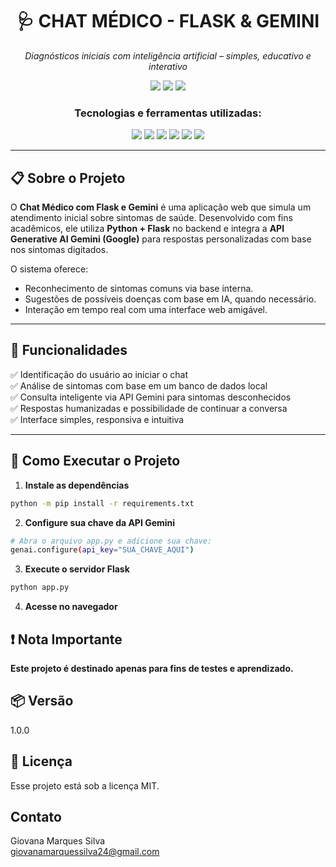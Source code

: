 <h1 align="center">🩺 CHAT MÉDICO - FLASK & GEMINI</h1>

<p align="center"><em>Diagnósticos iniciais com inteligência artificial – simples, educativo e interativo</em></p>

<p align="center">
  <img src="https://img.shields.io/badge/último%20commit-junho-blue?style=flat-square" />
  <img src="https://img.shields.io/badge/python-100%25-yellow?style=flat-square" />
  <img src="https://img.shields.io/badge/tecnologias-5-blue?style=flat-square" />
</p>

<h3 align="center">Tecnologias e ferramentas utilizadas:</h3>

<p align="center">
  <img src="https://img.shields.io/badge/Flask-000000?style=for-the-badge&logo=flask&logoColor=white" />
  <img src="https://img.shields.io/badge/Python-3776AB?style=for-the-badge&logo=python&logoColor=white" />
  <img src="https://img.shields.io/badge/HTML-E34F26?style=for-the-badge&logo=html5&logoColor=white" />
  <img src="https://img.shields.io/badge/CSS-1572B6?style=for-the-badge&logo=css3&logoColor=white" />
  <img src="https://img.shields.io/badge/JavaScript-F7DF1E?style=for-the-badge&logo=javascript&logoColor=black" />
  <img src="https://img.shields.io/badge/Gemini%20API-4285F4?style=for-the-badge&logo=google&logoColor=white" />
</p>

---

## 📋 Sobre o Projeto

O **Chat Médico com Flask e Gemini** é uma aplicação web que simula um atendimento inicial sobre sintomas de saúde. Desenvolvido com fins acadêmicos, ele utiliza **Python + Flask** no backend e integra a **API Generative AI Gemini (Google)** para respostas personalizadas com base nos sintomas digitados.

O sistema oferece:
- Reconhecimento de sintomas comuns via base interna.
- Sugestões de possíveis doenças com base em IA, quando necessário.
- Interação em tempo real com uma interface web amigável.

---

## 🧠 Funcionalidades

✅ Identificação do usuário ao iniciar o chat  
✅ Análise de sintomas com base em um banco de dados local  
✅ Consulta inteligente via API Gemini para sintomas desconhecidos  
✅ Respostas humanizadas e possibilidade de continuar a conversa  
✅ Interface simples, responsiva e intuitiva

---

## 🚀 Como Executar o Projeto

1. **Instale as dependências**
```bash
python -m pip install -r requirements.txt
```

2. **Configure sua chave da API Gemini**
```bash
# Abra o arquivo app.py e adicione sua chave:
genai.configure(api_key="SUA_CHAVE_AQUI")
```

3. **Execute o servidor Flask**
```bash
python app.py
```

4. **Acesse no navegador**

<h2>❗ Nota Importante</h2>
  <p><strong>Este projeto é destinado apenas para fins de testes e aprendizado.</strong>

<h2>📦 Versão</h2>
<p>1.0.0</p>

<h2>📄 Licença</h2>
<p>Esse projeto está sob a licença MIT.</p>

## Contato ##
Giovana Marques Silva <br>
giovanamarquessilva24@gmail.com

